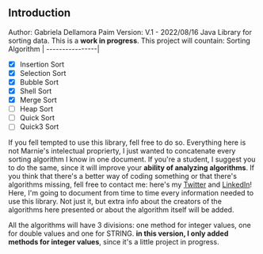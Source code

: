 ## Introduction
Author: Gabriela Dellamora Paim
Version: V.1 - 2022/08/16
Java Library for sorting data. This is a **work in progress**. This project will countain:
Sorting Algorithm | 
----------------|
- [x] Insertion Sort 
- [x] Selection Sort 
- [x] Bubble Sort 
- [x] Shell Sort 
- [x] Merge Sort 
- [ ] Heap Sort 
- [ ] Quick Sort 
- [ ] Quick3 Sort 

If you fell tempted to use this library, fell free to do so. Everything here is not Marnie's intelectual proprierty, I just wanted to concatenate every sorting algorithm I know in one document. If you're a student, I suggest you to do the same, since it will improve your **ability of analyzing algorithms**. If you think that there's a better way of coding something or that there's algorithms missing, fell free to contact me: here's my [Twitter](https://twitter.com/MarnieGrenat) and [LinkedIn](https://www.linkedin.com/in/gabriela-dellamora/)!
Here, I'm going to document from time to time every information needed to use this library. Not just it, but extra info about the creators of the algorithms here presented or about the algorithm itself will be added.

All the algorithms will have 3 divisions: one method for integer values, one for double values and one for STRING. **in this version, I only added methods for integer values**, since it's a little project in progress.
